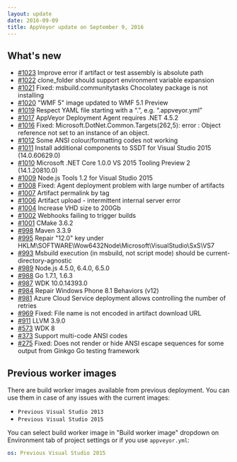 ```yaml
---
layout: update
date: 2016-09-09
title: AppVeyor update on September 9, 2016
---
```


## What's new

* [#1023](https://github.com/appveyor/ci/issues/1023) Improve error if artifact or test assembly is absolute path
* [#1022](https://github.com/appveyor/ci/issues/1022) clone_folder should support environment variable expansion
* [#1021](https://github.com/appveyor/ci/issues/1021) Fixed: msbuild.communitytasks Chocolatey package is not installing
* [#1020](https://github.com/appveyor/ci/issues/1020) "WMF 5" image updated to WMF 5.1 Preview
* [#1019](https://github.com/appveyor/ci/issues/1019) Respect YAML file starting with a “.”, e.g. “.appveyor.yml”
* [#1017](https://github.com/appveyor/ci/issues/1017) AppVeyor Deployment Agent requires .NET 4.5.2
* [#1016](https://github.com/appveyor/ci/issues/1016) Fixed: Microsoft.DotNet.Common.Targets(262,5): error : Object reference not set to an instance of an object.
* [#1012](https://github.com/appveyor/ci/issues/1012) Some ANSI colour/formatting codes not working
* [#1011](https://github.com/appveyor/ci/issues/1011) Install additional components to SSDT for Visual Studio 2015 (14.0.60629.0)
* [#1010](https://github.com/appveyor/ci/issues/1010) Microsoft .NET Core 1.0.0 VS 2015 Tooling Preview 2 (14.1.20810.0)
* [#1009](https://github.com/appveyor/ci/issues/1009) Node.js Tools 1.2 for Visual Studio 2015
* [#1008](https://github.com/appveyor/ci/issues/1008) Fixed: Agent deployment problem with large number of artifacts
* [#1007](https://github.com/appveyor/ci/issues/1007) Artifact permalink by tag
* [#1006](https://github.com/appveyor/ci/issues/1006) Artifact upload - intermittent internal server error
* [#1004](https://github.com/appveyor/ci/issues/1004) Increase VHD size to 200Gb
* [#1002](https://github.com/appveyor/ci/issues/1002) Webhooks failing to trigger builds
* [#1001](https://github.com/appveyor/ci/issues/1001) CMake 3.6.2
* [#998](https://github.com/appveyor/ci/issues/998) Maven 3.3.9
* [#995](https://github.com/appveyor/ci/issues/995) Repair "12.0" key under  HKLM\SOFTWARE\Wow6432Node\Microsoft\VisualStudio\SxS\VS7
* [#993](https://github.com/appveyor/ci/issues/993) Msbuild execution (in msbuild, not script mode) should be current-directory-agnostic
* [#989](https://github.com/appveyor/ci/issues/989) Node.js 4.5.0, 6.4.0, 6.5.0
* [#988](https://github.com/appveyor/ci/issues/988) Go 1.7.1, 1.6.3
* [#987](https://github.com/appveyor/ci/issues/987) WDK 10.0.14393.0
* [#984](https://github.com/appveyor/ci/issues/984) Repair Windows Phone 8.1 Behaviors (v12)
* [#981](https://github.com/appveyor/ci/issues/981) Azure Cloud Service deployment allows controlling the number of retries
* [#969](https://github.com/appveyor/ci/issues/969) Fixed: File name is not encoded in artifact download URL
* [#911](https://github.com/appveyor/ci/issues/911) LLVM 3.9.0
* [#573](https://github.com/appveyor/ci/issues/573) WDK 8
* [#373](https://github.com/appveyor/ci/issues/373) Support multi-code ANSI codes
* [#275](https://github.com/appveyor/ci/issues/275) Fixed: Does not render or hide ANSI escape sequences for some output from Ginkgo Go testing framework


## Previous worker images

There are build worker images available from previous deployment. You can use them in case of any issues with the current images:

* `Previous Visual Studio 2013`
* `Previous Visual Studio 2015`

You can select build worker image in "Build worker image" dropdown on Environment tab of project settings or if you use `appveyor.yml`:

```yaml
os: Previous Visual Studio 2015
```
